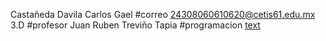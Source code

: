 Castañeda Davila Carlos Gael
#correo 24308060610620@cetis61.edu.mx
3.D
#profesor Juan Ruben Treviño Tapia
#programacion
[text](https://github.com/Carlosgael/CDCG.git)